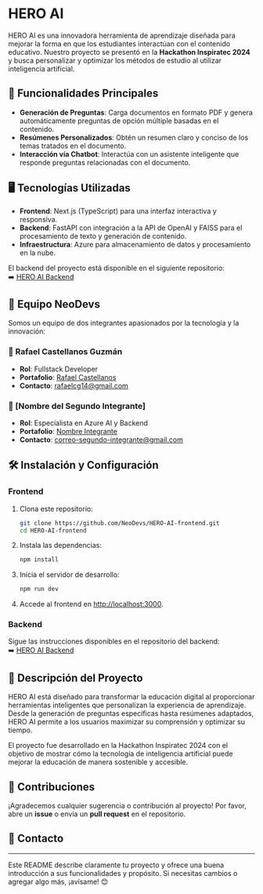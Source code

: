 # HERO AI

HERO AI es una innovadora herramienta de aprendizaje diseñada para mejorar la forma en que los estudiantes interactúan con el contenido educativo. Nuestro proyecto se presentó en la **Hackathon Inspiratec 2024** y busca personalizar y optimizar los métodos de estudio al utilizar inteligencia artificial.

## 🚀 Funcionalidades Principales

- **Generación de Preguntas**: Carga documentos en formato PDF y genera automáticamente preguntas de opción múltiple basadas en el contenido.
- **Resúmenes Personalizados**: Obtén un resumen claro y conciso de los temas tratados en el documento.
- **Interacción vía Chatbot**: Interactúa con un asistente inteligente que responde preguntas relacionadas con el documento.

## 🖥️ Tecnologías Utilizadas

- **Frontend**: Next.js (TypeScript) para una interfaz interactiva y responsiva.
- **Backend**: FastAPI con integración a la API de OpenAI y FAISS para el procesamiento de texto y generación de contenido. 
- **Infraestructura**: Azure para almacenamiento de datos y procesamiento en la nube.

El backend del proyecto está disponible en el siguiente repositorio:  
➡️ [HERO AI Backend](https://github.com/rafaelcg14/hero-ai-backend)

## 🌟 Equipo NeoDevs

Somos un equipo de dos integrantes apasionados por la tecnología y la innovación:

### 👤 Rafael Castellanos Guzmán
- **Rol**: Fullstack Developer  
- **Portafolio**: [Rafael Castellanos](https://rafael-portafolio.com)  
- **Contacto**: [rafaelcg14@gmail.com](mailto:rafaelcg14@gmail.com)

### 👤 [Nombre del Segundo Integrante]  
- **Rol**: Especialista en Azure AI y Backend  
- **Portafolio**: [Nombre Integrante](https://segundointegrante-portafolio.com)  
- **Contacto**: [correo-segundo-integrante@gmail.com](mailto:correo-segundo-integrante@gmail.com)

## 🛠️ Instalación y Configuración

### **Frontend**
1. Clona este repositorio:
   ```bash
   git clone https://github.com/NeoDevs/HERO-AI-frontend.git
   cd HERO-AI-frontend
   ```
2. Instala las dependencias:
   ```bash
   npm install
   ```
3. Inicia el servidor de desarrollo:
   ```bash
   npm run dev
   ```
4. Accede al frontend en [http://localhost:3000](http://localhost:3000).

### **Backend**
Sigue las instrucciones disponibles en el repositorio del backend:  
➡️ [HERO AI Backend](https://github.com/rafaelcg14/hero-ai-backend)

## 📖 Descripción del Proyecto

HERO AI está diseñado para transformar la educación digital al proporcionar herramientas inteligentes que personalizan la experiencia de aprendizaje. Desde la generación de preguntas específicas hasta resúmenes adaptados, HERO AI permite a los usuarios maximizar su comprensión y optimizar su tiempo.

El proyecto fue desarrollado en la Hackathon Inspiratec 2024 con el objetivo de mostrar cómo la tecnología de inteligencia artificial puede mejorar la educación de manera sostenible y accesible.

## 🤝 Contribuciones

¡Agradecemos cualquier sugerencia o contribución al proyecto! Por favor, abre un **issue** o envía un **pull request** en el repositorio.

## 📩 Contacto


---

Este README describe claramente tu proyecto y ofrece una buena introducción a sus funcionalidades y propósito. Si necesitas cambios o agregar algo más, ¡avísame! 😊
